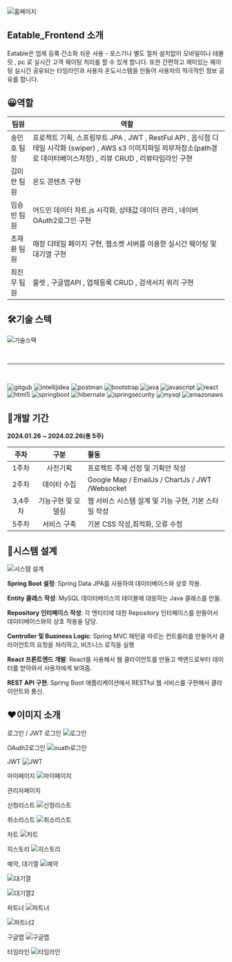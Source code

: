 
![홈페이지](https://github.com/jh981117/jh981117/assets/146803040/ea24bc8a-81dc-4f8e-849a-38efa97467ad)


## **Eatable_Frontend 소개**

Eatable은 업체 등록 간소화 쉬운 사용  - 포스기나 별도 절차 설치없이 모바일이나 테블릿 , pc 로 실시간  고객  웨이팅 처리를 할 수 있게 합니다.  또한 간편하고 재미있는 웨이팅 실시간 공유되는 타임라인과 
사용자 온도시스템을 만들어  사용자의 적극적인 정보 공유를 합니다.


## 😀**역할**

|팀원|역할|
|------|---|
|송민호 팀장 | 프로젝트 기획,  스프링부트  JPA , JWT , RestFul API , 음식점 디테일 시각화 (swiper) , AWS s3 이미지파일 외부저장소(path경로 데이터베이스저장) , 리뷰 CRUD , 리뷰타임라인 구현|
|김미란 팀원|온도 콘텐츠 구현|
|임승빈 팀원|어드민 데이터 차트.js 시각화, 상태값 데이터 관리 , 네이버OAuth2로그인 구현|
|조재환 팀원|매장 디테일 페이지 구현, 웹소켓 서버를 이용한 실시간 웨이팅 및 대기열 구현|
|최진무 팀원|룰렛 , 구글맵API , 업체등록 CRUD , 검색서치 쿼리 구현|

## 🛠**기술 스텍**
![기술스택](https://github.com/jh981117/jh981117/assets/146803040/a12c84b9-4d16-4ace-bb78-711848458631)


<br/>
<hr/>
<br/>

![gitgub](https://img.shields.io/badge/GitHub-100000?style=for-the-badge&logo=github&logoColor=white)
![intellijidea](https://img.shields.io/badge/IntelliJ_IDEA-000000.svg?style=for-the-badge&logo=intellij-idea&logoColor=white
)
![postman](https://img.shields.io/badge/Postman-FF6C37?style=for-the-badge&logo=postman&logoColor=white)
![bootstrap](https://img.shields.io/badge/Bootstrap-563D7C?style=for-the-badge&logo=bootstrap&logoColor=white
)
![java](https://img.shields.io/badge/Java-ED8B00?style=for-the-badge&logo=openjdk&logoColor=white
)
![javascript](https://img.shields.io/badge/JavaScript-F7DF1E?style=for-the-badge&logo=JavaScript&logoColor=white
)
![react](https://img.shields.io/badge/React-20232A?style=for-the-badge&logo=react&logoColor=61DAFB
)
![html5](https://img.shields.io/badge/HTML5-E34F26?style=for-the-badge&logo=html5&logoColor=white
)
![springboot](https://img.shields.io/badge/springboot-6DB33F?style=for-the-badge&logo=springboot&logoColor=white
)
![hibernate](https://img.shields.io/badge/Hibernate-59666C?style=for-the-badge&logo=Hibernate&logoColor=white
)
![springsecurity](https://img.shields.io/badge/Spring_Security-6DB33F?style=for-the-badge&logo=Spring-Security&logoColor=white)
![mysql](https://img.shields.io/badge/MySQL-005C84?style=for-the-badge&logo=mysql&logoColor=white
)
![amazonaws](https://img.shields.io/badge/Amazon_AWS-232F3E?style=for-the-badge&logo=amazon-aws&logoColor=white
)
## 📆**개발 기간**

**2024.01.26 ~ 2024.02.26(총 5주)**

|주차 |구분 |활동|
|:----:|:----:|:----|
|1주차|사전기획   |  프로젝트 주제 선정 및 기획안 작성  | 
|2주차|데이터 수집   |  Google Map / EmailJs / ChartJs / JWT /Websocket|
|3,4주차|기능구현 및 모델링   |  웹 서비스 시스템 설계 및 기능 구현, 기본 스타일 작성  |  
|5주차|서비스 구축   |  기본  CSS 작성,최적화, 오류 수정  |  



## 🔄**시스템 설계**

![시스템 설계](https://github.com/jh981117/jh981117/assets/146803040/daea4bc1-5fe0-468a-91b5-edc8684a6f67)

**Spring Boot 설정**: Spring Data JPA를 사용하여 데이터베이스와 상호 작용.

**Entity 클래스 작성**: MySQL 데이터베이스의 테이블에 대응하는 Java 클래스를 만듦.

**Repository 인터페이스 작성**: 각 엔티티에 대한 Repository 인터페이스를 만들어서 데이터베이스와의 상호 작용을 담당.

**Controller 및 Business Logic**: Spring MVC 패턴을 따르는 컨트롤러를 만들어서 클라이언트의 요청을 처리하고, 비즈니스 로직을 실행

**React 프론트엔드 개발**: React를 사용해서 웹 클라이언트를 만들고 백엔드로부터 데이터를 받아와서 사용자에게 보여줌.

**REST API 구현**: Spring Boot 애플리케이션에서 RESTful 웹 서비스를 구현해서 클라이언트와 통신.

## ❤**이미지 소개**
로그인 / JWT
로그인
![로그인](https://github.com/jh981117/jh981117/assets/146803040/ee82f2c9-f0f3-44b6-bfdf-70cbd2b0163e)

OAuth2로그인
![ouath로그인](https://github.com/jh981117/jh981117/assets/146803040/1eaabe3c-d875-4b5f-a434-366aa0c596fa)


JWT
![JWT](https://github.com/jh981117/jh981117/assets/146803040/df58a569-cbd5-42af-a994-a42363724e8f)

마이페이지
![마이페이지](https://github.com/jh981117/jh981117/assets/146803040/a27054c9-165b-4484-8584-4760300ec005)

관리자페이지

신청리스트
![신청리스트](https://github.com/jh981117/jh981117/assets/146803040/a91ad8ca-380a-49cf-bbb9-49d81388cade)

취소리스트
![취소리스트](https://github.com/jh981117/jh981117/assets/146803040/89792625-9dce-460c-bcde-957d097ef23c)

차트
![차트](https://github.com/jh981117/jh981117/assets/146803040/3a2e9560-4aa1-48de-8bc0-434200951178)

히스토리
![히스토리](https://github.com/jh981117/jh981117/assets/146803040/77eeb7a6-57e3-4793-a61f-9a64a03bea22)

예약, 대기열
![예약](https://github.com/jh981117/jh981117/assets/146803040/320711c9-0703-4a2a-9edc-f16ed194733c)

![대기열](https://github.com/jh981117/jh981117/assets/146803040/31bca664-6e42-4fbe-9b13-de0298b002f6)

![대기열2](https://github.com/jh981117/jh981117/assets/146803040/fa9edfa9-4825-4774-803e-f95a3ac3a06e)

파트너
![파트너](https://github.com/jh981117/jh981117/assets/146803040/15e3d2ee-56bd-4e79-bb4c-078e7e7abbce)

![파트너2](https://github.com/jh981117/jh981117/assets/146803040/eebf913e-33e7-43d7-9316-2e6db168fb9d)


구글맵
![구글맵](https://github.com/jh981117/jh981117/assets/146803040/34e4b636-30c7-472f-bc61-8eada834ba09)

타임라인
![타임라인](https://github.com/jh981117/jh981117/assets/146803040/a0cde480-19d8-4385-a381-a6af8f9f4968)
